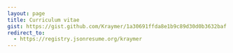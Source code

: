 ```yaml
---
layout: page
title: Curriculum vitae
gist: https://gist.github.com/Kraymer/1a30691ffda8e1b9c89d30d0b3632baf
redirect_to:
  - https://registry.jsonresume.org/kraymer
---
```

